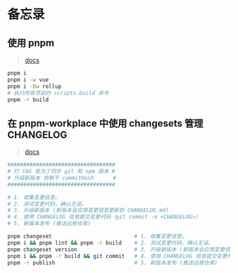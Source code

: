 # 备忘录

## 使用 pnpm

> [docs](https://pnpm.io/zh/)

```bash
pnpm i
pnpm i -w vue
pnpm i -Dw rollup
# 执行所有项目的 scripts.build 命令
pnpm -r build
```

## 在 pnpm-workplace 中使用 changesets 管理 CHANGELOG

> [docs](https://pnpm.io/zh/using-changesets)

```bash
##################################
# 打 TAG 是为了同步 git 和 npm 版本 #
# 升级新版本 依赖于 commitHash      #
##################################

# 1. 收集变更信息。
# 2. 测试变更代码，确认无误。
# 3. 升级新版本 (新版本会应用变更信息更新到 CHANGELOG.md)
# 4. 使用 CHANGELOG 信息提交变更代码（git commit -m <CHANGELOG>）
# 5. 新版本发布 (推送远程仓库)

pnpm changeset                          # 1. 收集变更信息。
pnpm i && pnpm lint && pnpm -r build    # 2. 测试变更代码，确认无误。
pnpm changeset version                  # 3. 升级新版本 (新版本会应用变更信息更新到 CHANGELOG.md)
pnpm i && pnpm -r build && git commit   # 4. 使用 CHANGELOG 信息提交变更代码（git commit -m <CHANGELOG>）
pnpm -r publish                         # 5. 新版本发布 (推送远程仓库)
```
